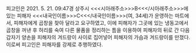 피고인은 2021. 5. 21. 09:47경 상주시 <<<시아래주소>>>B<<</시아래주소>>>에 있는 피해자 <<<내국인이름>>>C<<</내국인이름>>>(여, 34세)가 운영하는 마트에서, 피해자에게 곱창을 찾아 달라고 요구하였고, 이에 피해자가 그곳에 있는 냉동고에서 곱창을 꺼낸 후 허리를 숙여 다른 물품을 정리하는 틈을 이용하여 피해자의 뒤로 간 다음 갑자기 양손을 피해자의 겨드랑이 사이로 집어넣어 피해자의 가슴과 겨드랑이를 만졌다.
이로써 피고인은 피해자를 강제로 추행하였다.